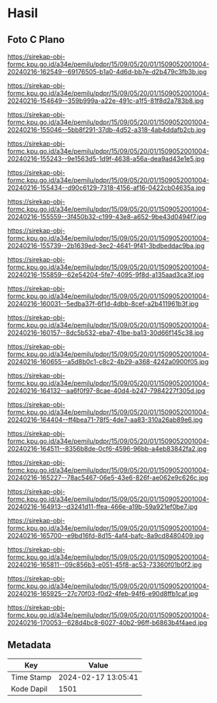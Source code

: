 # Hasil

## Foto C Plano

https://sirekap-obj-formc.kpu.go.id/a34e/pemilu/pdpr/15/09/05/20/01/1509052001004-20240216-162549--69176505-b1a0-4d6d-bb7e-d2b479c3fb3b.jpg

https://sirekap-obj-formc.kpu.go.id/a34e/pemilu/pdpr/15/09/05/20/01/1509052001004-20240216-154649--359b999a-a22e-491c-a1f5-81f8d2a783b8.jpg

https://sirekap-obj-formc.kpu.go.id/a34e/pemilu/pdpr/15/09/05/20/01/1509052001004-20240216-155046--5bb8f291-37db-4d52-a318-4ab4ddafb2cb.jpg

https://sirekap-obj-formc.kpu.go.id/a34e/pemilu/pdpr/15/09/05/20/01/1509052001004-20240216-155243--9e1563d5-1d9f-4638-a56a-dea9ad43e1e5.jpg

https://sirekap-obj-formc.kpu.go.id/a34e/pemilu/pdpr/15/09/05/20/01/1509052001004-20240216-155434--d90c6129-7318-4156-af16-0422cb04635a.jpg

https://sirekap-obj-formc.kpu.go.id/a34e/pemilu/pdpr/15/09/05/20/01/1509052001004-20240216-155559--3f450b32-c199-43e8-a652-9be43d0494f7.jpg

https://sirekap-obj-formc.kpu.go.id/a34e/pemilu/pdpr/15/09/05/20/01/1509052001004-20240216-155739--2b1639ed-3ec2-4641-9f41-3bdbeddac9ba.jpg

https://sirekap-obj-formc.kpu.go.id/a34e/pemilu/pdpr/15/09/05/20/01/1509052001004-20240216-155859--62e54204-5fe7-4095-9f8d-a135aad3ca3f.jpg

https://sirekap-obj-formc.kpu.go.id/a34e/pemilu/pdpr/15/09/05/20/01/1509052001004-20240216-160031--5edba37f-6f1d-4dbb-8cef-a2b411961b3f.jpg

https://sirekap-obj-formc.kpu.go.id/a34e/pemilu/pdpr/15/09/05/20/01/1509052001004-20240216-160157--8dc5b532-eba7-41be-ba13-30d66f145c38.jpg

https://sirekap-obj-formc.kpu.go.id/a34e/pemilu/pdpr/15/09/05/20/01/1509052001004-20240216-160655--a5d8b0c1-c8c2-4b29-a368-4242a0900f05.jpg

https://sirekap-obj-formc.kpu.go.id/a34e/pemilu/pdpr/15/09/05/20/01/1509052001004-20240216-164132--aa6f0f97-8cae-40d4-b247-7984227f305d.jpg

https://sirekap-obj-formc.kpu.go.id/a34e/pemilu/pdpr/15/09/05/20/01/1509052001004-20240216-164404--ff4bea71-78f5-4de7-aa83-310a26ab89e6.jpg

https://sirekap-obj-formc.kpu.go.id/a34e/pemilu/pdpr/15/09/05/20/01/1509052001004-20240216-164511--8356b8de-0cf6-4596-96bb-a4eb83842fa2.jpg

https://sirekap-obj-formc.kpu.go.id/a34e/pemilu/pdpr/15/09/05/20/01/1509052001004-20240216-165227--78ac5467-06e5-43e6-826f-ae062e9c626c.jpg

https://sirekap-obj-formc.kpu.go.id/a34e/pemilu/pdpr/15/09/05/20/01/1509052001004-20240216-164913--d3241d11-ffea-466e-a19b-59a921ef0be7.jpg

https://sirekap-obj-formc.kpu.go.id/a34e/pemilu/pdpr/15/09/05/20/01/1509052001004-20240216-165700--e9bd16fd-8d15-4af4-bafc-8a9cd8480409.jpg

https://sirekap-obj-formc.kpu.go.id/a34e/pemilu/pdpr/15/09/05/20/01/1509052001004-20240216-165811--09c856b3-e051-45f8-ac53-73360f01b0f2.jpg

https://sirekap-obj-formc.kpu.go.id/a34e/pemilu/pdpr/15/09/05/20/01/1509052001004-20240216-165925--27c70f03-f0d2-4feb-94f6-e90d8ffb1caf.jpg

https://sirekap-obj-formc.kpu.go.id/a34e/pemilu/pdpr/15/09/05/20/01/1509052001004-20240216-170053--628d4bc8-6027-40b2-96ff-b6863b4f4aed.jpg


## Metadata

| Key        | Value               |
| ---------- | ------------------- |
| Time Stamp | 2024-02-17 13:05:41 |
| Kode Dapil | 1501                |



